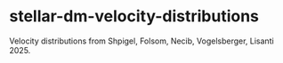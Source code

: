 # stellar-dm-velocity-distributions
Velocity distributions from Shpigel, Folsom, Necib, Vogelsberger, Lisanti 2025. 
